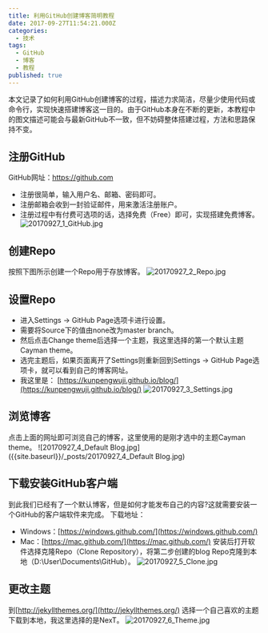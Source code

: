 ```yaml
---
title: 利用GitHub创建博客简明教程
date: 2017-09-27T11:54:21.000Z
categories:
  - 技术
tags:
  - GitHub
  - 博客
  - 教程
published: true
---
```


本文记录了如何利用GitHub创建博客的过程，描述力求简洁，尽量少使用代码或命令行，实现快速搭建博客这一目的。由于GitHub本身在不断的更新，本教程中的图文描述可能会与最新GitHub不一致，但不妨碍整体搭建过程，方法和思路保持不变。

## 注册GitHub
GitHub网址：https://github.com 
- 注册很简单，输入用户名、邮箱、密码即可。
- 注册邮箱会收到一封验证邮件，用来激活注册账户。
- 注册过程中有付费可选项的话，选择免费（Free）即可，实现搭建免费博客。
![20170927_1_GitHub.jpg]({{site.baseurl}}/_posts/20170927_1_GitHub.jpg)

## 创建Repo
按照下图所示创建一个Repo用于存放博客。
![20170927_2_Repo.jpg]({{site.baseurl}}/_posts/20170927_2_Repo.jpg)

## 设置Repo
- 进入Settings -> GitHub Page选项卡进行设置。
- 需要将Source下的值由none改为master branch。
- 然后点击Change theme后选择一个主题，我这里选择的第一个默认主题Cayman theme。
- 选完主题后，如果页面离开了Settings则重新回到Settings -> GitHub Page选项卡，就可以看到自己的博客网址。
- 我这里是：
[https://kunpengwuji.github.io/blog/](https://kunpengwuji.github.io/blog/)
![20170927_3_Settings.jpg]({{site.baseurl}}/_posts/20170927_3_Settings.jpg)

## 浏览博客
点击上面的网址即可浏览自己的博客，这里使用的是刚才选中的主题Cayman theme。
![20170927_4_Default Blog.jpg]({{site.baseurl}}/_posts/20170927_4_Default Blog.jpg)


## 下载安装GitHub客户端
到此我们已经有了一个默认博客，但是如何才能发布自己的内容?这就需要安装一个GitHub的客户端软件来完成。
下载地址：
- Windows：[https://windows.github.com/](https://windows.github.com/)
- Mac：[https://mac.github.com/](https://mac.github.com/)
安装后打开软件选择克隆Repo（Clone Repository），将第二步创建的blog Repo克隆到本地（D:\User\Documents\GitHub）。
![20170927_5_Clone.jpg]({{site.baseurl}}/_posts/20170927_5_Clone.jpg)


## 更改主题
到[http://jekyllthemes.org/](http://jekyllthemes.org/) 选择一个自己喜欢的主题下载到本地，我这里选择的是NexT。
![20170927_6_Theme.jpg]({{site.baseurl}}/_posts/20170927_6_Theme.jpg)


## 

